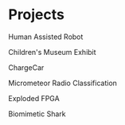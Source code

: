 # [](#header-1)Projects
Human Assisted Robot

Children's Museum Exhibit

ChargeCar

Micrometeor Radio Classification

Exploded FPGA

Biomimetic Shark
